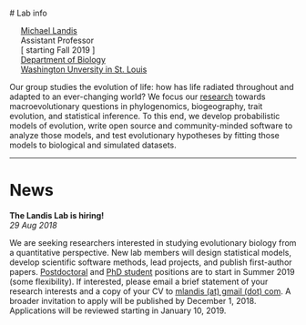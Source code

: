 <br>
# Lab info

&nbsp;&nbsp;&nbsp;&nbsp;&nbsp;[Michael Landis](mailto:mlandis@gmail.com)<br>
&nbsp;&nbsp;&nbsp;&nbsp;&nbsp;Assistant Professor<br>
&nbsp;&nbsp;&nbsp;&nbsp;&nbsp;[ starting Fall 2019 ]<br>
&nbsp;&nbsp;&nbsp;&nbsp;&nbsp;[Department of Biology](https://wubio.wustl.edu/)<br>
&nbsp;&nbsp;&nbsp;&nbsp;&nbsp;[Washington Unversity in St. Louis](https://wustl.edu/)<br>

Our group studies the evolution of life: how has life radiated throughout and adapted to an ever-changing world?
We focus our [research](research) towards macroevolutionary questions in phylogenomics, biogeography, trait evolution, and statistical inference.
To this end, we develop probabilistic models of evolution, write open source and community-minded software to analyze those models, and test evolutionary hypotheses by fitting those models to biological and simulated datasets.

----

# News
**The Landis Lab is hiring!**<br>
*29 Aug 2018*

We are seeking researchers interested in studying evolutionary biology from a quantitative perspective.
New lab members will design statistical models, develop scientific software methods, lead projects, and publish first-author papers.
[Postdoctoral]({{site.baseurl}}/people#postdoc) and [PhD student](people#phd_student) positions are to start in Summer 2019 (some flexibility).
If interested, please email a brief statement of your research interests and a copy of your CV to [mlandis (at) gmail (dot) com](mailto:mlandis@gmail.com).
A broader invitation to apply will be published by December 1, 2018.
Applications will be reviewed starting in January 10, 2019.

<br>
